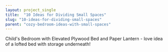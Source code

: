 ```yaml
---
layout: project_single
title:  "10 Ideas for Dividing Small Spaces"
slug: "10-ideas-for-dividing-small-spaces"
parent: "cozy-bedroom-ideas-with-small-spaces"
---
```

Child's Bedroom with Elevated Plywood Bed and Paper Lantern - love idea of a lofted bed with storage underneath!